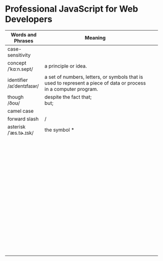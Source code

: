# Professional JavaScript for Web Developers


| Words and Phrases | Meaning | | |
| --- | --- | --- | --- |
| case-sensitivity<br/> |  |  ||
| concept<br/>/ˈkɑːn.sept/ | a principle or idea. |  ||
| identifier<br/>/aɪˈdentɪfaɪər/ | a set of numbers, letters, or symbols that is used to represent a piece of data or process in a computer program. |  ||
| though<br/>/ðoʊ/ | despite the fact that;<br/> but; |  ||
| camel case<br/> |  |  ||
| forward slash<br/> | / |  ||
| asterisk<br/>/ˈæs.tɚ.ɪsk/ | the symbol * |  ||
| <br/> |  |  ||
| <br/> |  |  ||
| <br/> |  |  ||
| <br/> |  |  ||
| <br/> |  |  ||
| <br/> |  |  ||
| <br/> |  |  ||
| <br/> |  |  ||
| <br/> |  |  ||
| <br/> |  |  ||
| <br/> |  |  ||
| <br/> |  |  ||
| <br/> |  |  ||
| <br/> |  |  ||
| <br/> |  |  ||